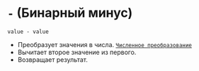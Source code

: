# `-` (Бинарный минус)

`value - value`

- Преобразует значения в числа. [`Численное преобразование`](<../Теория Общее/Преобразование (численное).md>)
- Вычитает второе значение из первого.
- Возвращает результат.
